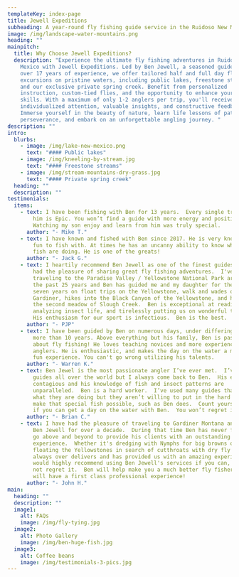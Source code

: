 ```yaml
---
templateKey: index-page
title: Jewell Expeditions
subheading: A year-round fly fishing guide service in the Ruidoso New Mexico area
image: /img/landscape-water-mountains.png
heading: ""
mainpitch:
  title: Why Choose Jewell Expeditions?
  description: "Experience the ultimate fly fishing adventures in Ruidoso, New
    Mexico with Jewell Expeditions. Led by Ben Jewell, a seasoned guide with
    over 17 years of experience, we offer tailored half and full day fly fishing
    excursions on pristine waters, including public lakes, freestone streams,
    and our exclusive private spring creek. Benefit from personalized
    instruction, custom-tied flies, and the opportunity to enhance your fishing
    skills. With a maximum of only 1-2 anglers per trip, you'll receive
    individualized attention, valuable insights, and constructive feedback.
    Immerse yourself in the beauty of nature, learn life lessons of patience and
    perseverance, and embark on an unforgettable angling journey. "
description: ""
intro:
  blurbs:
    - image: /img/lake-new-mexico.png
      text: "#### Public lakes"
    - image: /img/kneeling-by-stream.jpg
      text: "#### Freestone streams"
    - image: /img/stream-mountains-dry-grass.jpg
      text: "#### Private spring creek"
  heading: ""
  description: ""
testimonials:
  items:
    - text: I have been fishing with Ben for 13 years.  Every single trip fishing with
        him is Epic. You won’t find a guide with more energy and positivity.
        Watching my son enjoy and learn from him was truly special.
      author: "- Mike T."
    - text: I have known and fished with Ben since 2017. He is very knowledgeable and
        fun to fish with. At times he has an uncanny ability to know what the
        fish are doing. He is one of the greats!
      author: "- Jack G."
    - text: I heartily recommend Ben Jewell as one of the finest guides with whom I've
        had the pleasure of sharing great fly fishing adventures.  I've been
        traveling to the Paradise Valley / Yellowstone National Park area for
        the past 25 years and Ben has guided me and my daughter for the past
        seven years on float trips on the Yellowstone, walk and wades on the
        Gardiner, hikes into the Black Canyon of the Yellowstone, and hikes into
        the second meadow of Slough Creek.  Ben is exceptional at reading water,
        analyzing insect life, and tirelessly putting us on wonderful trout. 
        His enthusiasm for our sport is infectious.  Ben is the best.
      author: "- PJP"
    - text: I have been guided by Ben on numerous days, under differing conditions for
        more than 10 years. Above everything but his family, Ben is passionate
        about fly fishing! He loves teaching novices and more experienced
        anglers. He is enthusiastic, and makes the day on the water a memorable,
        fun experience. You can't go wrong utilizing his talents.
      author: "- Warren K."
    - text: Ben Jewel is the most passionate angler I’ve ever met.  I’ve fished with
        guides all over the world but I always come back to Ben.  His energy is
        contagious and his knowledge of fish and insect patterns are
        unparalleled.  Ben is a hard worker.  I’ve used many guides that know
        what they are doing but they aren’t willing to put in the hard work to
        make that special fish possible, such as Ben does.  Count yourself lucky
        if you can get a day on the water with Ben.  You won’t regret it.
      author: "- Brian C."
    - text: I have had the pleasure of traveling to Gardiner Montana and fishing with
        Ben Jewell for over a decade.  During that time Ben has never failed to
        go above and beyond to provide his clients with an outstanding
        experience.  Whether it's dredging with Nymphs for big browns or
        floating the Yellowstones in search of cutthroats with dry fly's Ben
        always over delivers and has provided us with an amazing experience.  I
        would highly recommend using Ben Jewell's services if you can, You will
        not regret it.  Ben will help make you a much better fly fisher, and you
        will have a first class professional experience!
      author: "- John H."
main:
  heading: ""
  description: ""
  image1:
    alt: FAQs
    image: /img/fly-tying.jpg
  image2:
    alt: Photo Gallery
    image: /img/ben-huge-fish.jpg
  image3:
    alt: Coffee beans
    image: /img/testimonials-3-pics.jpg
---
```

